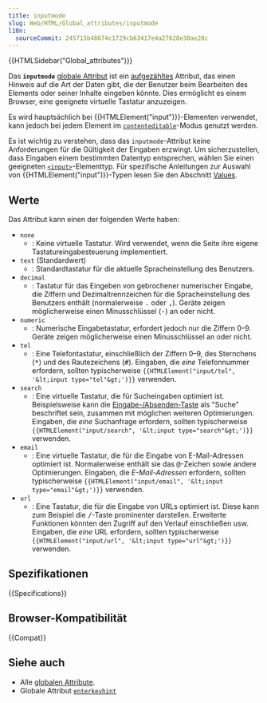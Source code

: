 ```yaml
---
title: inputmode
slug: Web/HTML/Global_attributes/inputmode
l10n:
  sourceCommit: 245715b48674c1729cb63417e4a27628e30ae28c
---
```


{{HTMLSidebar("Global_attributes")}}

Das **`inputmode`** [globale Attribut](/de/docs/Web/HTML/Global_attributes) ist ein [aufgezähltes](/de/docs/Glossary/Enumerated) Attribut, das einen Hinweis auf die Art der Daten gibt, die der Benutzer beim Bearbeiten des Elements oder seiner Inhalte eingeben könnte. Dies ermöglicht es einem Browser, eine geeignete virtuelle Tastatur anzuzeigen.

Es wird hauptsächlich bei {{HTMLElement("input")}}-Elementen verwendet, kann jedoch bei jedem Element im [`contenteditable`](/de/docs/Web/HTML/Global_attributes#contenteditable)-Modus genutzt werden.

Es ist wichtig zu verstehen, dass das `inputmode`-Attribut keine Anforderungen für die Gültigkeit der Eingaben erzwingt. Um sicherzustellen, dass Eingaben einem bestimmten Datentyp entsprechen, wählen Sie einen geeigneten [`<input>`](/de/docs/Web/HTML/Element/input#input_types)-Elementtyp. Für spezifische Anleitungen zur Auswahl von {{HTMLElement("input")}}-Typen lesen Sie den Abschnitt [Values](#werte).

## Werte

Das Attribut kann einen der folgenden Werte haben:

- `none`
  - : Keine virtuelle Tastatur.
    Wird verwendet, wenn die Seite ihre eigene Tastatureingabesteuerung implementiert.
- `text` (Standardwert)
  - : Standardtastatur für die aktuelle Spracheinstellung des Benutzers.
- `decimal`
  - : Tastatur für das Eingeben von gebrochener numerischer Eingabe, die Ziffern und Dezimaltrennzeichen für die Spracheinstellung des Benutzers enthält (normalerweise <kbd>.</kbd> oder <kbd>,</kbd>).
    Geräte zeigen möglicherweise einen Minusschlüssel (<kbd>-</kbd>) an oder nicht.
- `numeric`
  - : Numerische Eingabetastatur, erfordert jedoch nur die Ziffern 0–9.
    Geräte zeigen möglicherweise einen Minusschlüssel an oder nicht.
- `tel`
  - : Eine Telefontastatur, einschließlich der Ziffern 0–9, des Sternchens (<kbd>\*</kbd>) und des Rautezeichens (<kbd>#</kbd>).
    Eingaben, die _eine_ Telefonnummer erfordern, sollten typischerweise `{{HTMLElement("input/tel", '&lt;input type="tel"&gt;')}}` verwenden.
- `search`
  - : Eine virtuelle Tastatur, die für Sucheingaben optimiert ist.
    Beispielsweise kann die [Eingabe-/Absenden-Taste](https://html.spec.whatwg.org/multipage/interaction.html#input-modalities:-the-enterkeyhint-attribute) als "Suche" beschriftet sein, zusammen mit möglichen weiteren Optimierungen.
    Eingaben, die _eine_ Suchanfrage erfordern, sollten typischerweise `{{HTMLElement("input/search", '&lt;input type="search"&gt;')}}` verwenden.
- `email`
  - : Eine virtuelle Tastatur, die für die Eingabe von E-Mail-Adressen optimiert ist.
    Normalerweise enthält sie das <kbd>@</kbd>-Zeichen sowie andere Optimierungen.
    Eingaben, die _E-Mail-Adressen_ erfordern, sollten typischerweise `{{HTMLElement("input/email", '&lt;input type="email"&gt;')}}` verwenden.
- `url`
  - : Eine Tastatur, die für die Eingabe von URLs optimiert ist.
    Diese kann zum Beispiel die <kbd>/</kbd>-Taste prominenter darstellen.
    Erweiterte Funktionen könnten den Zugriff auf den Verlauf einschließen usw.
    Eingaben, die _eine_ URL erfordern, sollten typischerweise `{{HTMLElement("input/url", '&lt;input type="url"&gt;')}}` verwenden.

## Spezifikationen

{{Specifications}}

## Browser-Kompatibilität

{{Compat}}

## Siehe auch

- Alle [globalen Attribute](/de/docs/Web/HTML/Global_attributes).
- Globale Attribut [`enterkeyhint`](/de/docs/Web/HTML/Global_attributes/enterkeyhint)
